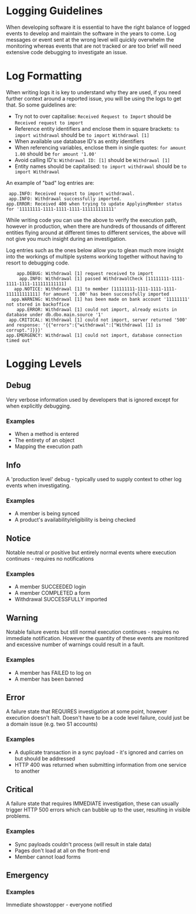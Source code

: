 # Logging Guidelines

When developing software it is essential to have the right balance of logged events to develop and maintain the software
in the years to come. Log messages or event sent at the wrong level will quickly overwhelm the monitoring whereas events
that are not tracked or are too brief will need extensive code debugging to investigate an issue.

# Log Formatting 

When writing logs it is key to understand why they are used, if you need further context around a reported issue, you 
will be using the logs to get that. So some guidelines are:

* Try not to over capitalise:
 `Received Request to Import` should be `Received request to import` 
* Reference entity identifiers and enclose them in square brackets: `to import withdrawal` should be `to import Withdrawal [1]`
* When available use database ID's as entity identifiers
* When referencing variables, enclose them in single quotes: `for amount 1.00` should be `for amount '1.00'`
* Avoid calling ID's: `Withdrawal ID: [1]` should be `Withdrawal [1]` 
* Entity names should be capitalised: `to import withdrawal` should be `to import Withdrawal`

An example of "bad" log entries are:

```
 app.INFO: Received request to import withdrawal.
 app.INFO: Withdrawal successfully imported.
app.ERROR: Received 400 when trying to update ApplyingMember status for '11111111-1111-1111-1111-111111111111'
```

While writing code you can use the above to verify the execution path, however in production, when there are hundreds
of thousands of different entities flying around at different times to different services, the above will not give you 
much insight during an investigation.

Log entries such as the ones below allow you to glean much more insight into the workings of multiple systems working 
together without having to resort to debugging code.

```
    app.DEBUG: Withdrawal [1] request received to import
     app.INFO: Withdrawal [1] passed WithdrawalCheck [11111111-1111-1111-1111-111111111111]
   app.NOTICE: Withdrawal [1] to member [11111111-1111-1111-1111-111111111111] for amount '1.00' has been successfully imported
  app.WARNING: Withdrawal [1] has been made on bank account '11111111' not stored in backoffice
    app.ERROR: Withdrawal [1] could not import, already exists in database under db.dbo.main.source '1'
 app.CRITICAL: Withdrawal [1] could not import, server returned '500' and response: '{{"errors":{"withdrawal":["Withdrawal [1] is corrupt."]}}}'
app.EMERGENCY: Withdrawal [1] could not import, database connection timed out'
```

# Logging Levels 

## Debug
Very verbose information used by developers that is ignored except for when explicitly debugging.

### Examples
* When a method is entered
* The entirety of an object
* Mapping the execution path

## Info
A 'production level' debug - typically used to supply context to other log events when investigating.

### Examples
* A member is being synced
* A product's availability/eligibility is being checked

## Notice
Notable neutral or positive but entirely normal events where execution continues - requires no notifications

### Examples
* A member SUCCEEDED login
* A member COMPLETED a form
* Withdrawal SUCCESSFULLY imported

## Warning
Notable failure events but still normal execution continues - requires no immediate notification. However the quantity
of these events are monitored and excessive number of warnings could result in a fault.

### Examples
* A member has FAILED to log on
* A member has been banned

## Error
A failure state that REQUIRES investigation at some point, however execution doesn't halt. 
Doesn't have to be a code level failure, could just be a domain issue (e.g. two S1 accounts)

### Examples
* A duplicate transaction in a sync payload - it's ignored and carries on but should be addressed
* HTTP 400 was returned when submitting information from one service to another

## Critical
A failure state that requires IMMEDIATE investigation, these can usually trigger HTTP 500 errors which can bubble up to 
the user, resulting in visible problems.

### Examples
* Sync payloads couldn't process (will result in stale data)
* Pages don't load at all on the front-end
* Member cannot load forms

## Emergency
### Examples
Immediate showstopper - everyone notified
